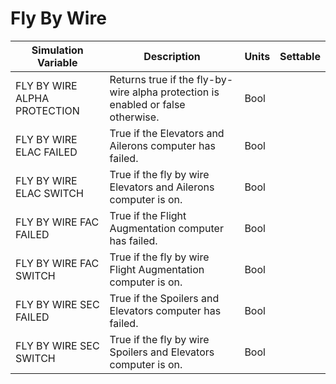 # Fly By Wire

| Simulation Variable | Description | Units | Settable |
| --- | --- | --- | --- |
| FLY BY WIRE ALPHA PROTECTION | Returns true if the fly-by-wire alpha protection is enabled or false otherwise. | Bool |  |
| FLY BY WIRE ELAC FAILED | True if the Elevators and Ailerons computer has failed. | Bool |  |
| FLY BY WIRE ELAC SWITCH | True if the fly by wire Elevators and Ailerons computer is on. | Bool |  |
| FLY BY WIRE FAC FAILED | True if the Flight Augmentation computer has failed. | Bool |  |
| FLY BY WIRE FAC SWITCH | True if the fly by wire Flight Augmentation computer is on. | Bool |  |
| FLY BY WIRE SEC FAILED | True if the Spoilers and Elevators computer has failed. | Bool |  |
| FLY BY WIRE SEC SWITCH | True if the fly by wire Spoilers and Elevators computer is on. | Bool |  |